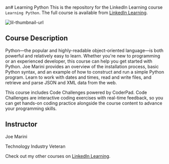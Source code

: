 an# Learning Python
This is the repository for the LinkedIn Learning course `Learning Python`. The full course is available from [LinkedIn Learning][lil-course-url].

![lil-thumbnail-url]

## Course Description

<p>Python—the popular and highly-readable object-oriented language—is both powerful and relatively easy to learn. Whether you're new to programming or an experienced developer, this course can help you get started with Python. Joe Marini provides an overview of the installation process, basic Python syntax, and an example of how to construct and run a simple Python program. Learn to work with dates and times, read and write files, and retrieve and parse JSON and XML data from the web.</p>

 <p>This course includes Code Challenges powered by CoderPad. Code Challenges are interactive coding exercises with real-time feedback, so you can get hands-on coding practice alongside the course content to advance your programming skills.</p>

## Instructor

Joe Marini

Technology Industry Veteran                  

Check out my other courses on [LinkedIn Learning](https://www.linkedin.com/learning/instructors/joe-marini?u=104).

[0]: # (Replace these placeholder URLs with actual course URLs)

[lil-course-url]: https://www.linkedin.com/learning/learning-python-25309312
[lil-thumbnail-url]: https://media.licdn.com/dms/image/v2/D4E0DAQECotgjIKCbrw/learning-public-crop_675_1200/B4EZT7PgtEGwAc-/0/1739381935225?e=2147483647&v=beta&t=zavFdzEcNtb5C3H8Q58J2_FVW9eqwIM5x_aSr1xHRzQ


